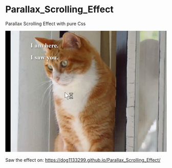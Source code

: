 # Parallax_Scrolling_Effect
Parallax Scrolling Effect with pure Css

![Parallax_Scrolling_Effect](src/Parallax_Scrolling_Effect.gif)

Saw the effect on:
https://dog1133299.github.io/Parallax_Scrolling_Effect/
